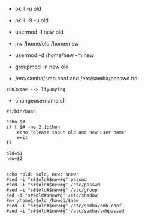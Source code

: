 - pkill -u old
- pkill -9 -u old

- usermod -l new old
- mv /home/old /home/new
- usermod -d /home/new -m new
- groupmod -n new old

- /etc/samba/smb.conf and /etc/samba/passwd.bd:
```shell
z003xmae --> liyunying

```


- changeusername.sh
```shell
#!/bin/bash

echo $#
if [ $# -ne 2 ];then
    echo "please input old and new user name"
    exit
fi

old=$1
new=$2


echo "old: $old, new: $new"
#sed -i "s#$old#$new#g" passwd
#sed -i "s#$old#$new#g" /etc/passwd
#sed -i "s#$old#$new#g" /etc/group
sed -i "s#$old#$new#g" /etc/shadow
#mv /home1/$old /home1/$new
#sed -i "s#$old#$new#g" /etc/samba/smb.conf
#sed -i "s#$old#$new#g" /etc/samba/smbpasswd

```

